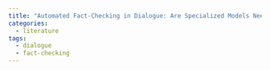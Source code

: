 ```yaml
---
title: "Automated Fact-Checking in Dialogue: Are Specialized Models Needed?"
categories:
  - literature
tags:
  - dialogue
  - fact-checking
---
```


